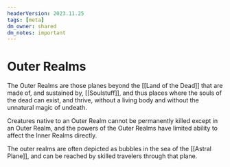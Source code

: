 ```yaml
---
headerVersion: 2023.11.25
tags: [meta]
dm_owner: shared
dm_notes: important
---
```

# Outer Realms

The Outer Realms are those planes beyond the [[Land of the Dead]] that are made of, and sustained by, [[Soulstuff]], and thus places where the souls of the dead can exist, and thrive, without a living body and without the unnatural magic of undeath. 

Creatures native to an Outer Realm cannot be permanently killed except in an Outer Realm, and the powers of the Outer Realms have limited ability to affect the Inner Realms directly. 

The outer realms are often depicted as bubbles in the sea of the [[Astral Plane]], and can be reached by skilled travelers through that plane. 